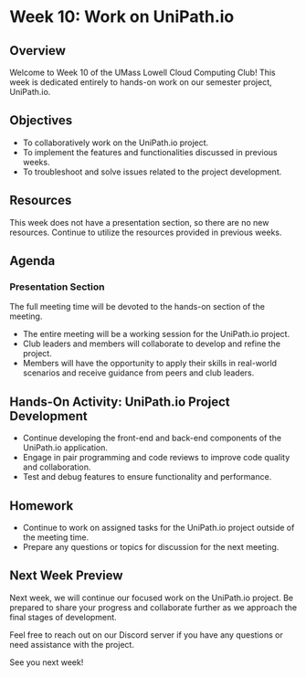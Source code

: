 # Week 10: Work on UniPath.io

## Overview
Welcome to Week 10 of the UMass Lowell Cloud Computing Club! This week is dedicated entirely to hands-on work on our semester project, UniPath.io.

## Objectives
- To collaboratively work on the UniPath.io project.
- To implement the features and functionalities discussed in previous weeks.
- To troubleshoot and solve issues related to the project development.

## Resources
This week does not have a presentation section, so there are no new resources. Continue to utilize the resources provided in previous weeks.

## Agenda

### Presentation Section
The full meeting time will be devoted to the hands-on section of the meeting.
  - The entire meeting will be a working session for the UniPath.io project.
  - Club leaders and members will collaborate to develop and refine the project.
  - Members will have the opportunity to apply their skills in real-world scenarios and receive guidance from peers and club leaders.

## Hands-On Activity: UniPath.io Project Development
- Continue developing the front-end and back-end components of the UniPath.io application.
- Engage in pair programming and code reviews to improve code quality and collaboration.
- Test and debug features to ensure functionality and performance.

## Homework
- Continue to work on assigned tasks for the UniPath.io project outside of the meeting time.
- Prepare any questions or topics for discussion for the next meeting.

## Next Week Preview
Next week, we will continue our focused work on the UniPath.io project. Be prepared to share your progress and collaborate further as we approach the final stages of development.

Feel free to reach out on our Discord server if you have any questions or need assistance with the project.

See you next week!
